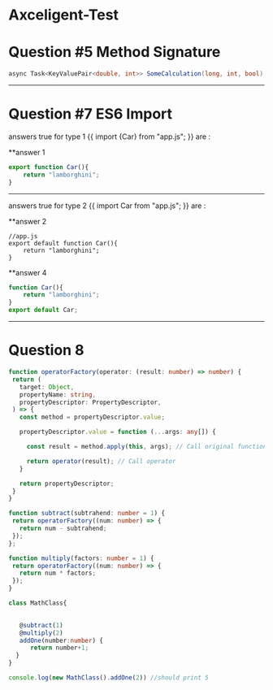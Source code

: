 # Axceligent-Test

# Question #5 Method Signature 

``` c#
async Task<KeyValuePair<double, int>> SomeCalculation(long, int, bool);
```

-----------------------------------------------------------------------------
# Question #7 ES6 Import

answers true for type 1 {{ import {Car} from "app.js"; }} are :

**answer 1

```//app.js
export function Car(){
    return "lamborghini";
}
```
------------------------------------------------------------------
answers true for type 2 {{ import Car from "app.js"; }} are :

**answer 2
```
//app.js
export default function Car(){
    return "lamborghini";
}
```

**answer 4
``` //app.js
function Car(){
    return "lamborghini";
}
export default Car;
```
----------------------------------------------------
# Question 8 
 ``` typescript
 function operatorFactory(operator: (result: number) => number) {
  return (
    target: Object,
    propertyName: string,
    propertyDescriptor: PropertyDescriptor,
  ) => {
    const method = propertyDescriptor.value;

    propertyDescriptor.value = function (...args: any[]) {

      const result = method.apply(this, args); // Call original function

      return operator(result); // Call operator
    }

    return propertyDescriptor;
  } 
}

 function subtract(subtrahend: number = 1) {
  return operatorFactory((num: number) => {
    return num - subtrahend;
  });
};

 function multiply(factors: number = 1) {
  return operatorFactory((num: number) => {
    return num * factors;
  });
}

class MathClass{

  
    @subtract(1)
    @multiply(2)
    addOne(number:number) {
       return number+1;
   }
}
 
console.log(new MathClass().addOne(2)) //should print 5
```
